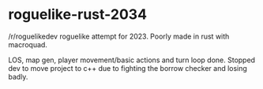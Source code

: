 # roguelike-rust-2034
/r/roguelikedev roguelike attempt for 2023.
Poorly made in rust with macroquad.


LOS, map gen, player movement/basic actions and turn loop done. Stopped dev to move project to c++ due to fighting the borrow checker and losing badly.

